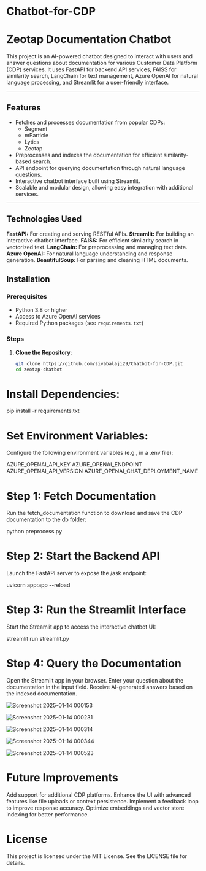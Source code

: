 # Chatbot-for-CDP

# Zeotap Documentation Chatbot

This project is an AI-powered chatbot designed to interact with users and answer questions about documentation for various Customer Data Platform (CDP) services. It uses FastAPI for backend API services, FAISS for similarity search, LangChain for text management, Azure OpenAI for natural language processing, and Streamlit for a user-friendly interface.

---

## Features

- Fetches and processes documentation from popular CDPs:
  - Segment
  - mParticle
  - Lytics
  - Zeotap
- Preprocesses and indexes the documentation for efficient similarity-based search.
- API endpoint for querying documentation through natural language questions.
- Interactive chatbot interface built using Streamlit.
- Scalable and modular design, allowing easy integration with additional services.

---
## Technologies Used

**FastAPI:** For creating and serving RESTful APIs.
**Streamlit:** For building an interactive chatbot interface.
**FAISS:** For efficient similarity search in vectorized text.
**LangChain:** For preprocessing and managing text data.
**Azure OpenAI:** For natural language understanding and response generation.
**BeautifulSoup:** For parsing and cleaning HTML documents.




## Installation

### Prerequisites

- Python 3.8 or higher
- Access to Azure OpenAI services
- Required Python packages (see `requirements.txt`)

### Steps

1. **Clone the Repository**:
   ```bash
   git clone https://github.com/sivabalaji29/Chatbot-for-CDP.git
   cd zeotap-chatbot

# Install Dependencies:
  pip install -r requirements.txt

# Set Environment Variables: 
Configure the following environment variables (e.g., in a .env file):

AZURE_OPENAI_API_KEY
AZURE_OPENAI_ENDPOINT
AZURE_OPENAI_API_VERSION
AZURE_OPENAI_CHAT_DEPLOYMENT_NAME

# Step 1: Fetch Documentation
Run the fetch_documentation function to download and save the CDP documentation to the db folder:

python preprocess.py

# Step 2: Start the Backend API
Launch the FastAPI server to expose the /ask endpoint:

uvicorn app:app --reload

# Step 3: Run the Streamlit Interface
Start the Streamlit app to access the interactive chatbot UI:

streamlit run streamlit.py

# Step 4: Query the Documentation
Open the Streamlit app in your browser.
Enter your question about the documentation in the input field.
Receive AI-generated answers based on the indexed documentation.

![Screenshot 2025-01-14 000153](https://github.com/user-attachments/assets/8b105158-6e91-48c5-a0b9-197f51afcca5)


![Screenshot 2025-01-14 000231](https://github.com/user-attachments/assets/6e367520-b8d7-4001-af79-59a03db1f006)


![Screenshot 2025-01-14 000314](https://github.com/user-attachments/assets/8e0008da-87d4-4556-9189-6e89ad27b1ef)


![Screenshot 2025-01-14 000344](https://github.com/user-attachments/assets/72df0df4-75e3-46da-88d0-6e2d4b3be45f)


![Screenshot 2025-01-14 000523](https://github.com/user-attachments/assets/c92dd32c-1f2a-42c4-a441-52f5a870473e)


# Future Improvements

Add support for additional CDP platforms.
Enhance the UI with advanced features like file uploads or context persistence.
Implement a feedback loop to improve response accuracy.
Optimize embeddings and vector store indexing for better performance.


# License
This project is licensed under the MIT License. See the LICENSE file for details.










   
